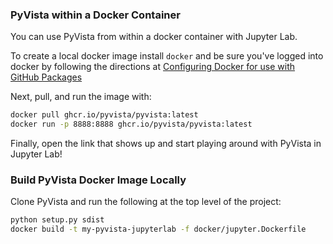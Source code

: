 ### PyVista within a Docker Container

You can use PyVista from within a docker container with Jupyter Lab.

To create a local docker image install ``docker`` and be sure you've logged into docker by following the directions at [Configuring Docker for use with GitHub Packages](https://docs.github.com/en/free-pro-team@latest/packages/using-github-packages-with-your-projects-ecosystem/configuring-docker-for-use-with-github-packages#authenticating-with-a-personal-access-token)

Next, pull, and run the image with:

```bash
docker pull ghcr.io/pyvista/pyvista:latest
docker run -p 8888:8888 ghcr.io/pyvista/pyvista:latest
```

Finally, open the link that shows up and start playing around with
PyVista in Jupyter Lab!


### Build PyVista Docker Image Locally

Clone PyVista and run the following at the top level of the project:

```bash
python setup.py sdist
docker build -t my-pyvista-jupyterlab -f docker/jupyter.Dockerfile
```

